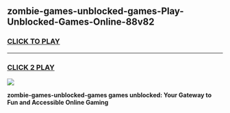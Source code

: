
## zombie-games-unblocked-games-Play-Unblocked-Games-Online-88v82
<h3>
<a href="https://premium76.site?title=zombie-games-unblocked-games&ref=24A">CLICK TO PLAY</a></h3>
<hr>

<h3>
<a href="https://premium76.site?title=zombie-games-unblocked-games&ref=24A">CLICK 2 PLAY</a>
  
</h3>

<a href="https://premium76.site?title=zombie-games-unblocked-games&ref=24A"><img src="https://clearcache.store/games.png"></a>


**zombie-games-unblocked-games games unblocked: Your Gateway to Fun and Accessible Online Gaming**
